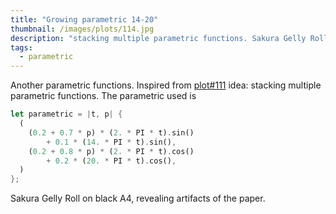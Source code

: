```yaml
---
title: "Growing parametric 14-20"
thumbnail: /images/plots/114.jpg
description: "stacking multiple parametric functions. Sakura Gelly Roll on black A4, revealing artifacts of the paper."
tags:
  - parametric
---
```


Another parametric functions. Inspired from [plot#111](/plots/111) idea: stacking multiple parametric functions. The parametric used is

```rust
let parametric = |t, p| {
  (
    (0.2 + 0.7 * p) * (2. * PI * t).sin()
        + 0.1 * (14. * PI * t).sin(),
    (0.2 + 0.8 * p) * (2. * PI * t).cos()
        + 0.2 * (20. * PI * t).cos(),
  )
};
```

Sakura Gelly Roll on black A4, revealing artifacts of the paper.
